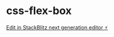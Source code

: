 # css-flex-box

[Edit in StackBlitz next generation editor ⚡️](https://stackblitz.com/~/github.com/geethakasani/css-flex-box)